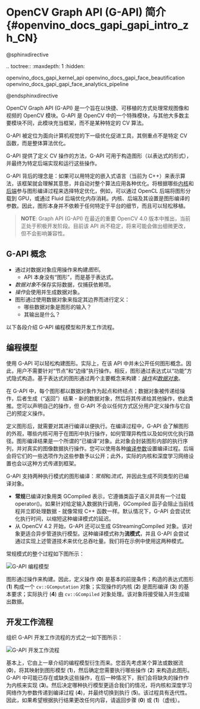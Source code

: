 # OpenCV Graph API (G-API) 简介 {#openvino_docs_gapi_gapi_intro_zh_CN}

@sphinxdirective

.. toctree::
   :maxdepth: 1
   :hidden:

   openvino_docs_gapi_kernel_api
   openvino_docs_gapi_face_beautification
   openvino_docs_gapi_gapi_face_analytics_pipeline

@endsphinxdirective

OpenCV Graph API (G-API) 是一个旨在以快捷、可移植的方式处理常规图像和视频的 OpenCV 模块。G-API 是 OpenCV 中的一个特殊模块，与其他大多数主要模块不同，此模块充当框架，而不是某种特定的 CV 算法。

G-API 被定位为面向计算机视觉的下一级优化促进工具，其侧重点不是特定 CV 函数，而是整体算法优化。

G-API 提供了定义 CV 操作的方法，G-API 可用于构造图形（以表达式的形式），并最终为特定后端实现和运行这些操作。

G-API 背后的理念是：如果可以用特定的嵌入式语言（当前为 C++）来表示算法，该框架就会理解其意思，并自动对整个算法应用各种优化。将根据哪些[内核](../../gapi/kernel_api.md)和[后端](https://docs.opencv.org/4.5.0/dc/d1c/group__gapi__std__backends.html)参与图形编译过程来选择特定优化，例如，可以通过 OpenCL 后端将图形分载到 GPU，或通过 Fluid 后端优化内存消耗。内核、后端及其设置是图形编译的参数。因此，图形本身并不依赖于任何特定于平台的细节，而且可以轻松移植。

> **NOTE**: Graph API (G-API) 在最近的重要 OpenCV 4.0 版本中推出，当前正处于积极开发阶段。目前该 API 尚不稳定，将来可能会做出细微更改，但不会影响兼容性。

## G-API 概念

* 通过对数据对象应用操作来构建*图形*。
   * API 本身没有“图形”，而是基于表达式。
* *数据对象*不保存实际数据，仅捕获依赖项。
* *操作*会使用并生成数据对象。
* 图形通过使用数据对象来指定其边界而进行定义：
   * 哪些数据对象是图形的输入？
   * 其输出是什么？

以下各段介绍 G-API 编程模型和开发工作流程。

## 编程模型
使用 G-API 可以轻松构建图形。实际上，在该 API 中并未公开任何图形概念。因此，用户不需要针对“节点”和“边缘”执行操作。相反，图形通过表达式以“功能”方式隐式构造。基于表达式的图形通过两个主要概念来构建：*[操作](../../gapi/kernel_api.md)*和*[数据对象](https://docs.opencv.org/4.2.0/db/df1/group__gapi__data__objects.html)*。

在 G-API 中，每个图形都以数据对象作为起点和终结点；数据对象被传递给操作，后者生成（“返回”）结果 - 新的数据对象，然后将其传递给其他操作，依此类推。您可以声明自己的操作，但 G-API 不会以任何方式区分用户定义操作与它自己的预定义操作。

定义图形后，就需要对其进行编译以便执行。在编译过程中，G-API 会了解图形的外观，哪些内核可用于在图形中执行操作，如何管理异构性以及如何优化执行路径。图形编译结果是一个所谓的“已编译”对象。此对象会封装图形内部的执行序列，并对真实的图像数据执行操作。您可以使用各种[编译参数](https://docs.opencv.org/4.5.0/dc/d1c/group__gapi__std__backends.html)设置编译过程。后端会将它们的一些选项作为这些参数予以公开；此外，实际的内核和深度学习网络设置也会以这种方式传递到框架。

G-API 支持两种执行模式的图形编译：*常规*和*流式*，并因此生成不同类型的已编译对象。
* <strong>常规</strong>已编译对象用类 GCompiled 表示，它遵循类函子语义并具有一个过载 operator()。如果针对给定输入数据执行调用，GCompiled 函子会阻止当前线程并立即处理数据 - 就像常规 C++ 函数一样。默认情况下，G-API 会尝试优化执行时间，以缩短这种编译模式的延迟。
* 从 OpenCV 4.2 开始，G-API 还可以生成 GStreamingCompiled 对象。该对象更适合异步管道执行模型。这种编译模式称为**流模式**，并且 G-API 会尝试通过实现上述管道技术来优化总吞吐量。我们将在示例中使用这两种模式。

常规模式的整个过程如下图所示：

![G-API 编程模型](../../img/gapi_programming_model.png)

图形通过操作来构建。因此，定义操作 (**0**) 是基本的前提条件；构造的表达式图形 (**1**) 构成一个 `cv::GComputation` 对象；实现操作的内核 (**2**) 是图形编译 (**3**) 的基本要求；实际执行 (**4**) 由 `cv::GCompiled` 对象处理。该对象将接受输入并生成输出数据。

## 开发工作流程
组织 G-API 开发工作流程的方式之一如下图所示：

![G-API 开发工作流程](../../img/gapi_development_workflow.png)

基本上，它由上一章介绍的编程模型衍生而来。您首先考虑某个算法或数据流 (**0**)，将其映射到图形模型 (**1**)，然后确定您需要执行哪些操作 (**2**) 来构造此图形。G-API 中可能已存在或缺失这些操作，在后一种情况下，我们会将缺失的操作作为内核来实现 (**3**)。然后决定哪种执行模型更适合我们的情况，将内核和深度学习网络作为参数传递到编译过程 (**4**)，并最终切换到执行 (**5**)。该过程具有迭代性。因此，如果希望根据执行结果更改任何内容，请返回步骤 (**0**) 或 (**1**)（虚线）。






